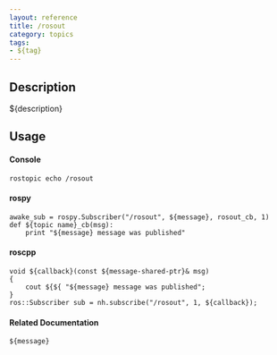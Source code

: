 ```yaml
---
layout: reference
title: /rosout
category: topics
tags: 
- ${tag}
---
```


## Description
${description}

## Usage
#### Console
```
rostopic echo /rosout
```

#### rospy
```
awake_sub = rospy.Subscriber("/rosout", ${message}, rosout_cb, 1)
def ${topic name}_cb(msg):
    print "${message} message was published"
```

#### roscpp
```
void ${callback}(const ${message-shared-ptr}& msg)
{
    cout ${${ "${message} message was published";
}
ros::Subscriber sub = nh.subscribe("/rosout", 1, ${callback});
```

#### Related Documentation
``${message}``  
